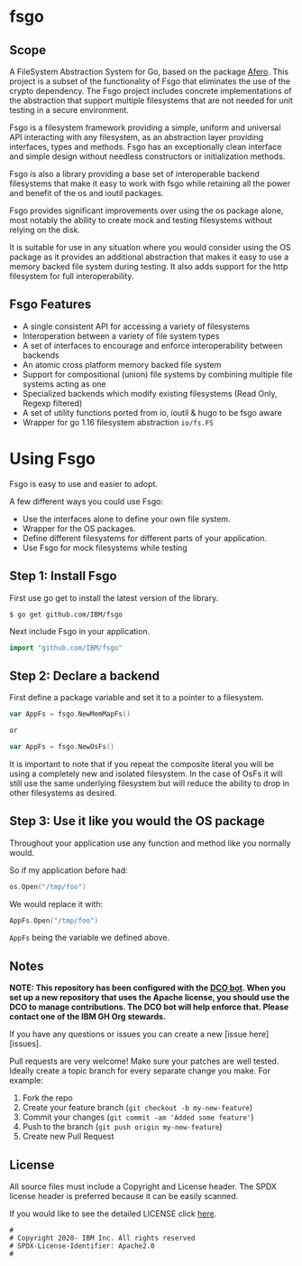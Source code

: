 # fsgo

<!-- Build Status, is a great thing to have at the top of your repository, it shows that you take your CI/CD as first class citizens -->
<!-- [![Build Status](https://travis-ci.org/jjasghar/ibm-cloud-cli.svg?branch=master)](https://travis-ci.org/jjasghar/ibm-cloud-cli) -->

## Scope

A FileSystem Abstraction System for Go, based on the package [Afero](https://https://github.com/spf13/afero). This project is a subset of the functionality of Fsgo that eliminates the use of the crypto dependency. The Fsgo project includes concrete implementations of the abstraction that support multiple filesystems that are not needed for unit testing in a secure environment.

Fsgo is a filesystem framework providing a simple, uniform and universal API
interacting with any filesystem, as an abstraction layer providing interfaces,
types and methods. Fsgo has an exceptionally clean interface and simple design
without needless constructors or initialization methods.

Fsgo is also a library providing a base set of interoperable backend
filesystems that make it easy to work with fsgo while retaining all the power
and benefit of the os and ioutil packages.

Fsgo provides significant improvements over using the os package alone, most
notably the ability to create mock and testing filesystems without relying on the disk.

It is suitable for use in any situation where you would consider using the OS
package as it provides an additional abstraction that makes it easy to use a
memory backed file system during testing. It also adds support for the http
filesystem for full interoperability.

## Fsgo Features

* A single consistent API for accessing a variety of filesystems
* Interoperation between a variety of file system types
* A set of interfaces to encourage and enforce interoperability between backends
* An atomic cross platform memory backed file system
* Support for compositional (union) file systems by combining multiple file systems acting as one
* Specialized backends which modify existing filesystems (Read Only, Regexp filtered)
* A set of utility functions ported from io, ioutil & hugo to be fsgo aware
* Wrapper for go 1.16 filesystem abstraction `io/fs.FS`

# Using Fsgo

Fsgo is easy to use and easier to adopt.

A few different ways you could use Fsgo:

* Use the interfaces alone to define your own file system.
* Wrapper for the OS packages.
* Define different filesystems for different parts of your application.
* Use Fsgo for mock filesystems while testing

## Step 1: Install Fsgo

First use go get to install the latest version of the library.

    $ go get github.com/IBM/fsgo

Next include Fsgo in your application.
```go
import "github.com/IBM/fsgo"
```

## Step 2: Declare a backend

First define a package variable and set it to a pointer to a filesystem.
```go
var AppFs = fsgo.NewMemMapFs()

or

var AppFs = fsgo.NewOsFs()
```
It is important to note that if you repeat the composite literal you
will be using a completely new and isolated filesystem. In the case of
OsFs it will still use the same underlying filesystem but will reduce
the ability to drop in other filesystems as desired.

## Step 3: Use it like you would the OS package

Throughout your application use any function and method like you normally
would.

So if my application before had:
```go
os.Open("/tmp/foo")
```
We would replace it with:
```go
AppFs.Open("/tmp/foo")
```

`AppFs` being the variable we defined above.

## Notes

**NOTE: This repository has been configured with the [DCO bot](https://github.com/probot/dco).
When you set up a new repository that uses the Apache license, you should
use the DCO to manage contributions. The DCO bot will help enforce that.
Please contact one of the IBM GH Org stewards.**

<!-- Questions can be useful but optional, this gives you a place to say, "This is how to contact this project maintainers or create PRs -->
If you have any questions or issues you can create a new [issue here][issues].

Pull requests are very welcome! Make sure your patches are well tested.
Ideally create a topic branch for every separate change you make. For
example:

1. Fork the repo
2. Create your feature branch (`git checkout -b my-new-feature`)
3. Commit your changes (`git commit -am 'Added some feature'`)
4. Push to the branch (`git push origin my-new-feature`)
5. Create new Pull Request

## License

All source files must include a Copyright and License header. The SPDX license header is 
preferred because it can be easily scanned.

If you would like to see the detailed LICENSE click [here](LICENSE).

```text
#
# Copyright 2020- IBM Inc. All rights reserved
# SPDX-License-Identifier: Apache2.0
#
```
